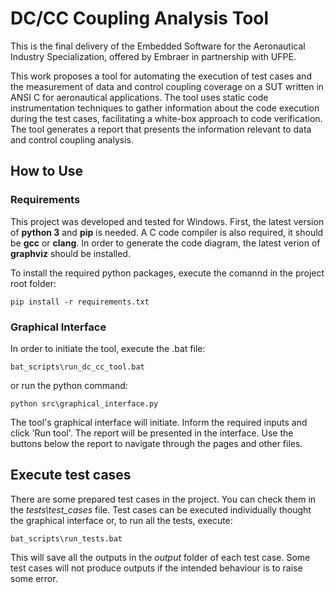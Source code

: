 # DC/CC Coupling Analysis Tool

This is the final delivery of the Embedded Software for the Aeronautical Industry Specialization, offered by Embraer in partnership with UFPE. 

This work proposes a tool for automating the execution of test cases and the measurement of data and control coupling coverage on a SUT written in ANSI C for aeronautical applications. The tool uses static code instrumentation techniques to gather information about the code execution during the test cases, facilitating a white-box approach to code verification. The tool generates a report that presents the information relevant to data and control coupling analysis.

## How to Use

### Requirements

This project was developed and tested for Windows. First, the latest version of **python 3** and **pip** is needed. A C code compiler is also required, it should be **gcc** or **clang**. In order to generate the code diagram, the latest verion of **graphviz** should be installed.

To install the required python packages, execute the comannd in the project root folder:

```pip install -r requirements.txt```

### Graphical Interface

In order to initiate the tool, execute the .bat file:

```bat_scripts\run_dc_cc_tool.bat```

or run the python command:

```python src\graphical_interface.py```

The tool's graphical interface will initiate. Inform the required inputs and click 'Run tool'. The report will be presented in the interface. Use the buttons below the report to navigate through the pages and other files.

## Execute test cases

There are some prepared test cases in the project. You can check them in the _tests\test_cases_ file. Test cases can be executed individually thought the graphical interface or, to run all the tests, execute:

```bat_scripts\run_tests.bat```

This will save all the outputs in the _output_ folder of each test case. Some test cases will not produce outputs if the intended behaviour is to raise some error.
